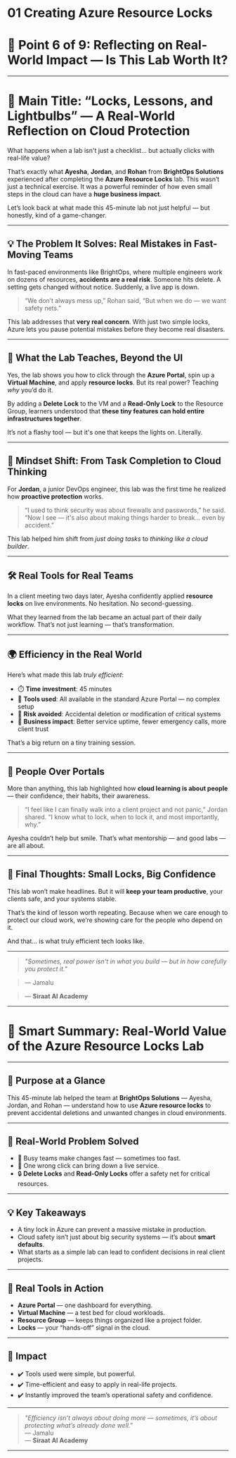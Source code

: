 # 01 Creating Azure Resource Locks

# 🔹 Point 6 of 9: Reflecting on Real-World Impact — Is This Lab Worth It?

---

# 🌟 **Main Title: “Locks, Lessons, and Lightbulbs” — A Real-World Reflection on Cloud Protection**

What happens when a lab isn't just a checklist... but actually clicks with real-life value?

That’s exactly what **Ayesha**, **Jordan**, and **Rohan** from **BrightOps Solutions** experienced after completing the **Azure Resource Locks** lab. This wasn’t just a technical exercise. It was a powerful reminder of how even small steps in the cloud can have a **huge business impact**.

Let’s look back at what made this 45-minute lab not just helpful — but honestly, kind of a game-changer.

---

## 💡 **The Problem It Solves: Real Mistakes in Fast-Moving Teams**

In fast-paced environments like BrightOps, where multiple engineers work on dozens of resources, **accidents are a real risk**. Someone hits delete. A setting gets changed without notice. Suddenly, a live app is down.

> “We don’t always mess up,” Rohan said,
> “But when we do — we want safety nets.”

This lab addresses that **very real concern**. With just two simple locks, Azure lets you pause potential mistakes before they become real disasters.

---

## 🔐 **What the Lab Teaches, Beyond the UI**

Yes, the lab shows you how to click through the **Azure Portal**, spin up a **Virtual Machine**, and apply **resource locks**. But its real power? Teaching *why* you’d do it.

By adding a **Delete Lock** to the VM and a **Read-Only Lock** to the Resource Group, learners understood that **these tiny features can hold entire infrastructures together**.

It’s not a flashy tool — but it's one that keeps the lights on. Literally.

---

## 🧠 **Mindset Shift: From Task Completion to Cloud Thinking**

For **Jordan**, a junior DevOps engineer, this lab was the first time he realized how **proactive protection** works.

> “I used to think security was about firewalls and passwords,” he said.
> “Now I see — it's also about making things harder to break... even by accident.”

This lab helped him shift from *just doing tasks* to *thinking like a cloud builder*.

---

## 🛠️ **Real Tools for Real Teams**

In a client meeting two days later, Ayesha confidently applied **resource locks** on live environments. No hesitation. No second-guessing.

What they learned from the lab became an actual part of their daily workflow.
That’s not just learning — that’s transformation.

---

## 🌍 **Efficiency in the Real World**

Here’s what made this lab *truly efficient*:

* ⏱️ **Time investment**: 45 minutes
* 🔐 **Tools used**: All available in the standard Azure Portal — no complex setup
* 🚫 **Risk avoided**: Accidental deletion or modification of critical systems
* 💼 **Business impact**: Better service uptime, fewer emergency calls, more client trust

That’s a big return on a tiny training session.

---

## 🤝 **People Over Portals**

More than anything, this lab highlighted how **cloud learning is about people** — their confidence, their habits, their awareness.

> “I feel like I can finally walk into a client project and not panic,” Jordan shared.
> “I know what to lock, when to lock it, and most importantly, why.”

Ayesha couldn’t help but smile. That’s what mentorship — and good labs — are all about.

---

## 📘 **Final Thoughts: Small Locks, Big Confidence**

This lab won’t make headlines. But it will **keep your team productive**, your clients safe, and your systems stable.

That’s the kind of lesson worth repeating. Because when we care enough to protect our cloud work, we’re showing care for the people who depend on it.

And that… is what truly efficient tech looks like.

---

> *"Sometimes, real power isn't in what you build — but in how carefully you protect it."*

> — Jamalu

> — **Siraat AI Academy**

---
# 🧠 Smart Summary: Real-World Value of the Azure Resource Locks Lab

---

## 🎯 **Purpose at a Glance**
This 45-minute lab helped the team at **BrightOps Solutions** — Ayesha, Jordan, and Rohan — understand how to use **Azure resource locks** to prevent accidental deletions and unwanted changes in cloud environments.

---

## 🔑 **Real-World Problem Solved**
- 🔄 Busy teams make changes fast — sometimes too fast.
- 😬 One wrong click can bring down a live service.
- 🔒 **Delete Locks** and **Read-Only Locks** offer a safety net for critical resources.

---

## 💡 **Key Takeaways**
- A tiny lock in Azure can prevent a massive mistake in production.
- Cloud safety isn’t just about big security systems — it’s about **smart defaults**.
- What starts as a simple lab can lead to confident decisions in real client projects.

---

## 🧰 **Real Tools in Action**
- **Azure Portal** — one dashboard for everything.
- **Virtual Machine** — a test bed for cloud workloads.
- **Resource Group** — keeps things organized like a project folder.
- **Locks** — your “hands-off” signal in the cloud.

---

## 🚀 **Impact**
- ✔️ Tools used were simple, but powerful.
- ✔️ Time-efficient and easy to apply in real-life projects.
- ✔️ Instantly improved the team’s operational safety and confidence.

---

> _*"Efficiency isn’t always about doing more — sometimes, it’s about protecting what’s already done well."*_  
> — Jamalu  
> — **Siraat AI Academy**

---


